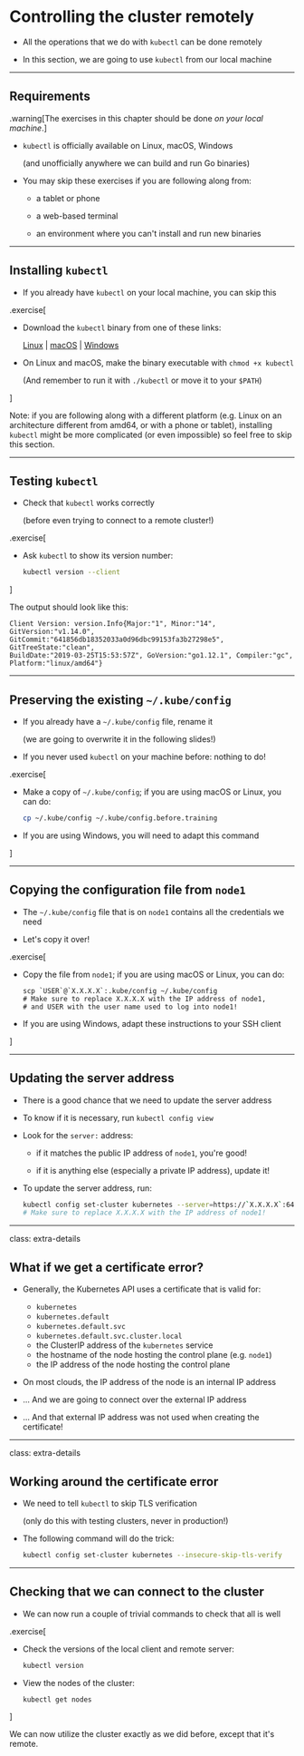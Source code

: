 # Controlling the cluster remotely

- All the operations that we do with `kubectl` can be done remotely

- In this section, we are going to use `kubectl` from our local machine

---

## Requirements

.warning[The exercises in this chapter should be done *on your local machine*.]

- `kubectl` is officially available on Linux, macOS, Windows

  (and unofficially anywhere we can build and run Go binaries)

- You may skip these exercises if you are following along from:

  - a tablet or phone

  - a web-based terminal

  - an environment where you can't install and run new binaries

---

## Installing `kubectl`

- If you already have `kubectl` on your local machine, you can skip this

.exercise[

<!-- ##VERSION## -->

- Download the `kubectl` binary from one of these links:

  [Linux](https://storage.googleapis.com/kubernetes-release/release/v1.14.2/bin/linux/amd64/kubectl)
  |
  [macOS](https://storage.googleapis.com/kubernetes-release/release/v1.14.2/bin/darwin/amd64/kubectl)
  |
  [Windows](https://storage.googleapis.com/kubernetes-release/release/v1.14.2/bin/windows/amd64/kubectl.exe)

- On Linux and macOS, make the binary executable with `chmod +x kubectl`

  (And remember to run it with `./kubectl` or move it to your `$PATH`)

]

Note: if you are following along with a different platform (e.g. Linux on an architecture different from amd64, or with a phone or tablet), installing `kubectl` might be more complicated (or even impossible) so feel free to skip this section.

---

## Testing `kubectl`

- Check that `kubectl` works correctly

  (before even trying to connect to a remote cluster!)

.exercise[

- Ask `kubectl` to show its version number:
  ```bash
  kubectl version --client
  ```

]

The output should look like this:
```
Client Version: version.Info{Major:"1", Minor:"14", GitVersion:"v1.14.0",
GitCommit:"641856db18352033a0d96dbc99153fa3b27298e5", GitTreeState:"clean",
BuildDate:"2019-03-25T15:53:57Z", GoVersion:"go1.12.1", Compiler:"gc",
Platform:"linux/amd64"}
```

---

## Preserving the existing `~/.kube/config`

- If you already have a `~/.kube/config` file, rename it

  (we are going to overwrite it in the following slides!)

- If you never used `kubectl` on your machine before: nothing to do!

.exercise[

- Make a copy of `~/.kube/config`; if you are using macOS or Linux, you can do:
  ```bash
  cp ~/.kube/config ~/.kube/config.before.training
  ```

- If you are using Windows, you will need to adapt this command

]

---

## Copying the configuration file from `node1`

- The `~/.kube/config` file that is on `node1` contains all the credentials we need

- Let's copy it over!

.exercise[

- Copy the file from `node1`; if you are using macOS or Linux, you can do:
  ```
  scp `USER`@`X.X.X.X`:.kube/config ~/.kube/config
  # Make sure to replace X.X.X.X with the IP address of node1,
  # and USER with the user name used to log into node1!
  ```

- If you are using Windows, adapt these instructions to your SSH client

]

---

## Updating the server address

- There is a good chance that we need to update the server address

- To know if it is necessary, run `kubectl config view`

- Look for the `server:` address:

  - if it matches the public IP address of `node1`, you're good!

  - if it is anything else (especially a private IP address), update it!

- To update the server address, run:
  ```bash
  kubectl config set-cluster kubernetes --server=https://`X.X.X.X`:6443
  # Make sure to replace X.X.X.X with the IP address of node1!
  ```

---

class: extra-details

## What if we get a certificate error?

- Generally, the Kubernetes API uses a certificate that is valid for:

  - `kubernetes`
  - `kubernetes.default`
  - `kubernetes.default.svc`
  - `kubernetes.default.svc.cluster.local`
  - the ClusterIP address of the `kubernetes` service
  - the hostname of the node hosting the control plane (e.g. `node1`)
  - the IP address of the node hosting the control plane

- On most clouds, the IP address of the node is an internal IP address

- ... And we are going to connect over the external IP address

- ... And that external IP address was not used when creating the certificate!

---

class: extra-details

## Working around the certificate error

- We need to tell `kubectl` to skip TLS verification

  (only do this with testing clusters, never in production!)

- The following command will do the trick:
  ```bash
  kubectl config set-cluster kubernetes --insecure-skip-tls-verify
  ```

---

## Checking that we can connect to the cluster

- We can now run a couple of trivial commands to check that all is well

.exercise[

- Check the versions of the local client and remote server:
  ```bash
  kubectl version
  ```

- View the nodes of the cluster:
  ```bash
  kubectl get nodes
  ```

]

We can now utilize the cluster exactly as we did before, except that it's remote.
